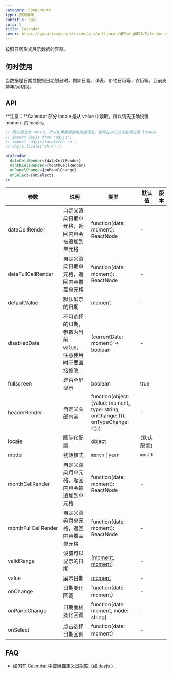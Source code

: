 ```yaml
---
category: Components
type: 数据展示
subtitle: 日历
cols: 1
title: Calendar
cover: https://gw.alipayobjects.com/zos/antfincdn/dPQmLq08DI/Calendar.svg
---
```


按照日历形式展示数据的容器。

## 何时使用

当数据是日期或按照日期划分时，例如日程、课表、价格日历等，农历等。目前支持年/月切换。

## API

**注意：**Calendar 部分 locale 是从 value 中读取，所以请先正确设置 moment 的 locale。

```jsx
// 默认语言为 en-US，所以如果需要使用其他语言，推荐在入口文件全局设置 locale
// import dayjs from 'dayjs';
// import 'dayjs/locale/zh-cn';
// dayjs.locale('zh-cn');

<Calendar
  dateCellRender={dateCellRender}
  monthCellRender={monthCellRender}
  onPanelChange={onPanelChange}
  onSelect={onSelect}
/>
```

| 参数 | 说明 | 类型 | 默认值 | 版本 |
| --- | --- | --- | --- | --- |
| dateCellRender | 自定义渲染日期单元格，返回内容会被追加到单元格 | function(date: moment): ReactNode | - |  |
| dateFullCellRender | 自定义渲染日期单元格，返回内容覆盖单元格 | function(date: moment): ReactNode | - |  |
| defaultValue | 默认展示的日期 | [moment](http://momentjs.com/) | - |  |
| disabledDate | 不可选择的日期，参数为当前 `value`，注意使用时[不要直接修改](https://github.com/ant-design/ant-design/issues/30987) | (currentDate: moment) => boolean | - |  |
| fullscreen | 是否全屏显示 | boolean | true |  |
| headerRender | 自定义头部内容 | function(object:{value: moment, type: string, onChange: f(), onTypeChange: f()}) | - |  |
| locale | 国际化配置 | object | [(默认配置)](https://github.com/ant-design/ant-design/blob/master/components/date-picker/locale/example.json) |  |
| mode | 初始模式 | `month` \| `year` | `month` |  |
| monthCellRender | 自定义渲染月单元格，返回内容会被追加到单元格 | function(date: moment): ReactNode | - |  |
| monthFullCellRender | 自定义渲染月单元格，返回内容覆盖单元格 | function(date: moment): ReactNode | - |  |
| validRange | 设置可以显示的日期 | \[[moment](http://momentjs.com/), [moment](http://momentjs.com/)] | - |  |
| value | 展示日期 | [moment](http://momentjs.com/) | - |  |
| onChange | 日期变化回调 | function(date: moment） | - |  |
| onPanelChange | 日期面板变化回调 | function(date: moment, mode: string) | - |  |
| onSelect | 点击选择日期回调 | function(date: moment） | - |  |

## FAQ

- [如何在 Calendar 中使用自定义日期库（如 dayjs ）](/docs/react/replace-moment#Calendar)

